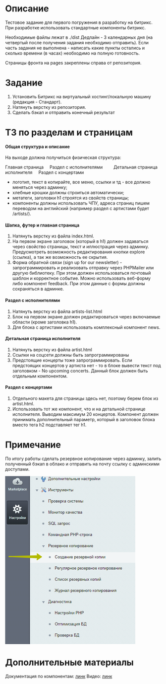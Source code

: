 # Описание
Тестовое задание для первого погружения в разработку на битрикс. При разработке использовать стандартные компоненты битрикс.

Необходимые файлы лежат в ./dist
Дедлайн - 3 календарных дня (на четвертый после получения задания необходимо отправить).
Если часть задания не выполнена - написать какие пункты остались и сколько времени (в часах) необходимо на полную готовность.

Страницы фронта на pages закреплены справа от репозитория.

# Задание 

1. Установить Битрикс на виртуальный хостинг/локальную машину (редакция - Стандарт).
2. Натянуть верстку из репозитория.
3. Сделать бэкап и отправить конечный результат

# ТЗ по разделам и страницам
#### Общая структура и описание
На выходе должна получиться физическая структура:

Главная страница
&nbsp;&nbsp;&nbsp;&nbsp;Раздел с исполнителями
&nbsp;&nbsp;&nbsp;&nbsp;&nbsp;&nbsp;&nbsp;&nbsp;Детальная страница исполнителя
&nbsp;&nbsp;&nbsp;&nbsp;Раздел с концертами
&nbsp;

- логотип, текст в копирайте, все меню, ссылки и тд - все должно меняться через админку;  
- хлебные крошки должны строиться автоматически;
- метатеги, заголовки h1 строятся из свойств страницы;
- компоненты должны использовать ЧПУ, адреса страниц пишем переводом на английский (например раздел с артистами будет /artists/).

#### Шапка, футер и главная страница

1. Натянуть верстку из файла index.html.
2. На первом экране заголовок (который в h1) должен задаваться через свойство страницы, текст и иллюстрация через админку. Предусмотреть возможность редактирования кнопки explore (ссылка), а так же возможность ее скрытия. 
3. Форма обратной связи (sign up for our newsletter) - запрограммировать и реализовать отправку через PHPMailer или другую библиотеку. При этом должен использоваться почтовый шаблон и корректное событие. Можно использовать веб-форму либо компонент feedback. При этом данные с формы должны сохраняться в админке. 

#### Раздел с исполнителями

1. Натянуть верстку из файла artists-list.html 
2. Блок на первом экране должен редактироваться через включаемые области (кроме заголовка h1).
3. Для блока с артистами использовать комплексный компонент news.

#### Детальная страница исполнителя

1. Натянуть верстку из файла artist.html 
2. Ссылки на соцсети должны быть запрограммированы
3. Предстоящие концерты тоже запрограммировать. Если предстоящих концертов у артиста нет - то в блоке вывести текст под заголовком - No upcoming concerts. Данный блок должен быть отдельным компонентом.

#### Раздел с концертами

1. Отдельного макета для страницы здесь нет, поэтому берем блок из artist.html. 
2. Использовать тот же компонент, что и на детальной странице исполнителя. Выводим максимум 20 концертов. Компонент должен принимать дополнительный параметр, который в заголовок блока вместо тега h2 подставляет тег h1. 

# Примечание
По итогу работы сделать резервное копирование через админку, залить полученный бэкап в облако и отправить на почту ссылку с админскими доступами.

![alt text for image](./backup.png)

# Дополнительные материалы
Документация по компонентам: [линк](https://dev.1c-bitrix.ru/user_help/components/content/index.php)
Видео: [линк](https://www.youtube.com/channel/UCqwGlnyM-tro3ArkhiVyIxg/videos)


